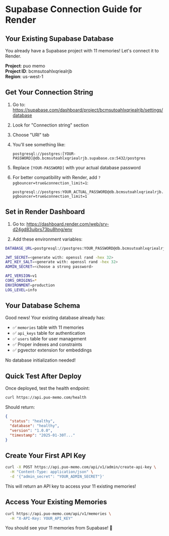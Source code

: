 # Supabase Connection Guide for Render

## Your Existing Supabase Database

You already have a Supabase project with 11 memories! Let's connect it to Render.

**Project**: puo memo  
**Project ID**: bcmsutoahlxqriealrjb  
**Region**: us-west-1  

## Get Your Connection String

1. Go to: https://supabase.com/dashboard/project/bcmsutoahlxqriealrjb/settings/database

2. Look for "Connection string" section

3. Choose "URI" tab

4. You'll see something like:
   ```
   postgresql://postgres:[YOUR-PASSWORD]@db.bcmsutoahlxqriealrjb.supabase.co:5432/postgres
   ```

5. Replace `[YOUR-PASSWORD]` with your actual database password

6. For better compatibility with Render, add `?pgbouncer=true&connection_limit=1`:
   ```
   postgresql://postgres:YOUR_ACTUAL_PASSWORD@db.bcmsutoahlxqriealrjb.supabase.co:5432/postgres?pgbouncer=true&connection_limit=1
   ```

## Set in Render Dashboard

1. Go to: https://dashboard.render.com/web/srv-d24gd83uibrs73bu8hng/env

2. Add these environment variables:

```bash
DATABASE_URL=postgresql://postgres:YOUR_PASSWORD@db.bcmsutoahlxqriealrjb.supabase.co:5432/postgres?pgbouncer=true&connection_limit=1

JWT_SECRET=<generate with: openssl rand -hex 32>
API_KEY_SALT=<generate with: openssl rand -hex 32>
ADMIN_SECRET=<choose a strong password>

API_VERSION=v1
CORS_ORIGINS=*
ENVIRONMENT=production
LOG_LEVEL=info
```

## Your Database Schema

Good news! Your existing database already has:
- ✅ `memories` table with 11 memories
- ✅ `api_keys` table for authentication
- ✅ `users` table for user management
- ✅ Proper indexes and constraints
- ✅ pgvector extension for embeddings

No database initialization needed!

## Quick Test After Deploy

Once deployed, test the health endpoint:
```bash
curl https://api.puo-memo.com/health
```

Should return:
```json
{
  "status": "healthy",
  "database": "healthy",
  "version": "1.0.0",
  "timestamp": "2025-01-30T..."
}
```

## Create Your First API Key

```bash
curl -X POST https://api.puo-memo.com/api/v1/admin/create-api-key \
  -H "Content-Type: application/json" \
  -d '{"admin_secret": "YOUR_ADMIN_SECRET"}'
```

This will return an API key to access your 11 existing memories!

## Access Your Existing Memories

```bash
curl https://api.puo-memo.com/api/v1/memories \
  -H "X-API-Key: YOUR_API_KEY"
```

You should see your 11 memories from Supabase! 🎉